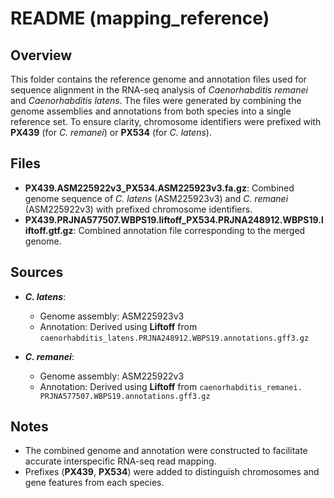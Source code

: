 # README (mapping\_reference)

## Overview

This folder contains the reference genome and annotation files used for sequence alignment in the RNA-seq analysis of *Caenorhabditis remanei* and *Caenorhabditis latens*. The files were generated by combining the genome assemblies and annotations from both species into a single reference set. To ensure clarity, chromosome identifiers were prefixed with **PX439** (for *C. remanei*) or **PX534** (for *C. latens*).

## Files

* **PX439.ASM225922v3_PX534.ASM225923v3.fa.gz**: Combined genome sequence of *C. latens* (ASM225923v3) and *C. remanei* (ASM225922v3) with prefixed chromosome identifiers.
* **PX439.PRJNA577507.WBPS19.liftoff_PX534.PRJNA248912.WBPS19.liftoff.gtf.gz**: Combined annotation file corresponding to the merged genome.

## Sources

* ***C. latens***:

  * Genome assembly: ASM225923v3
  * Annotation: Derived using **Liftoff** from `caenorhabditis_latens.PRJNA248912.WBPS19.annotations.gff3.gz`
* ***C. remanei***:

  * Genome assembly: ASM225922v3
  * Annotation: Derived using **Liftoff** from `caenorhabditis_remanei. PRJNA577507.WBPS19.annotations.gff3.gz`

## Notes

* The combined genome and annotation were constructed to facilitate accurate interspecific RNA-seq read mapping.
* Prefixes (**PX439**, **PX534**) were added to distinguish chromosomes and gene features from each species.
